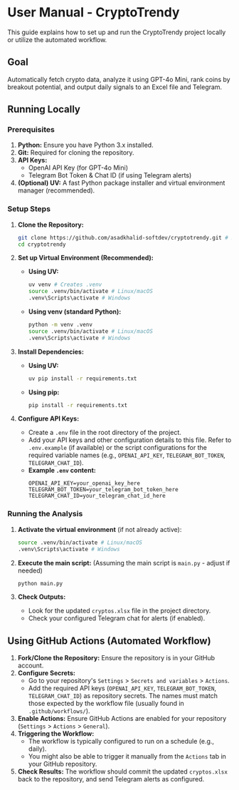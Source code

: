 # User Manual - CryptoTrendy

This guide explains how to set up and run the CryptoTrendy project locally or utilize the automated workflow.

## Goal

Automatically fetch crypto data, analyze it using GPT-4o Mini, rank coins by breakout potential, and output daily signals to an Excel file and Telegram.

## Running Locally

### Prerequisites

1.  **Python:** Ensure you have Python 3.x installed.
2.  **Git:** Required for cloning the repository.
3.  **API Keys:**
    *   OpenAI API Key (for GPT-4o Mini)
    *   Telegram Bot Token & Chat ID (if using Telegram alerts)
4.  **(Optional) UV:** A fast Python package installer and virtual environment manager (recommended).

### Setup Steps

1.  **Clone the Repository:**
    ```bash
    git clone https://github.com/asadkhalid-softdev/cryptotrendy.git # Replace with your repo URL
    cd cryptotrendy
    ```

2.  **Set up Virtual Environment (Recommended):**
    *   **Using UV:**
        ```bash
        uv venv # Creates .venv
        source .venv/bin/activate # Linux/macOS
        .venv\Scripts\activate # Windows
        ```
    *   **Using venv (standard Python):**
        ```bash
        python -m venv .venv
        source .venv/bin/activate # Linux/macOS
        .venv\Scripts\activate # Windows
        ```

3.  **Install Dependencies:**
    *   **Using UV:**
        ```bash
        uv pip install -r requirements.txt
        ```
    *   **Using pip:**
        ```bash
        pip install -r requirements.txt
        ```

4.  **Configure API Keys:**
    *   Create a `.env` file in the root directory of the project.
    *   Add your API keys and other configuration details to this file. Refer to `.env.example` (if available) or the script configurations for the required variable names (e.g., `OPENAI_API_KEY`, `TELEGRAM_BOT_TOKEN`, `TELEGRAM_CHAT_ID`).
    *   **Example `.env` content:**
        ```env
        OPENAI_API_KEY=your_openai_key_here
        TELEGRAM_BOT_TOKEN=your_telegram_bot_token_here
        TELEGRAM_CHAT_ID=your_telegram_chat_id_here
        ```

### Running the Analysis

1.  **Activate the virtual environment** (if not already active):
    ```bash
    source .venv/bin/activate # Linux/macOS
    .venv\Scripts\activate # Windows
    ```

2.  **Execute the main script:** (Assuming the main script is `main.py` - adjust if needed)
    ```bash
    python main.py
    ```

3.  **Check Outputs:**
    *   Look for the updated `cryptos.xlsx` file in the project directory.
    *   Check your configured Telegram chat for alerts (if enabled).

## Using GitHub Actions (Automated Workflow)

1.  **Fork/Clone the Repository:** Ensure the repository is in your GitHub account.
2.  **Configure Secrets:**
    *   Go to your repository's `Settings` > `Secrets and variables` > `Actions`.
    *   Add the required API keys (`OPENAI_API_KEY`, `TELEGRAM_BOT_TOKEN`, `TELEGRAM_CHAT_ID`) as repository secrets. The names must match those expected by the workflow file (usually found in `.github/workflows/`).
3.  **Enable Actions:** Ensure GitHub Actions are enabled for your repository (`Settings` > `Actions` > `General`).
4.  **Triggering the Workflow:**
    *   The workflow is typically configured to run on a schedule (e.g., daily).
    *   You might also be able to trigger it manually from the `Actions` tab in your GitHub repository.
5.  **Check Results:** The workflow should commit the updated `cryptos.xlsx` back to the repository, and send Telegram alerts as configured. 